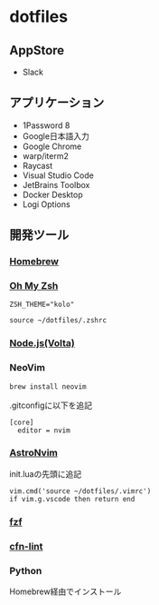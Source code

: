 # dotfiles

## AppStore

* Slack

## アプリケーション

* 1Password 8
* Google日本語入力
* Google Chrome
* warp/iterm2
* Raycast
* Visual Studio Code
* JetBrains Toolbox
* Docker Desktop
* Logi Options

## 開発ツール

### [Homebrew](https://brew.sh/index_ja)

### [Oh My Zsh](https://ohmyz.sh/)

```bash:.zshrc
ZSH_THEME="kolo"

source ~/dotfiles/.zshrc
```

### [Node.js(Volta)](https://volta.sh/)

### NeoVim

```bash
brew install neovim
```

.gitconfigに以下を追記

```
[core]
  editor = nvim
```

### [AstroNvim](https://docs.astronvim.com/)

init.luaの先頭に追記

```
vim.cmd('source ~/dotfiles/.vimrc')
if vim.g.vscode then return end
```

### [fzf](https://github.com/junegunn/fzf)

### [cfn-lint](https://github.com/aws-cloudformation/cfn-lint)

### Python

Homebrew経由でインストール

